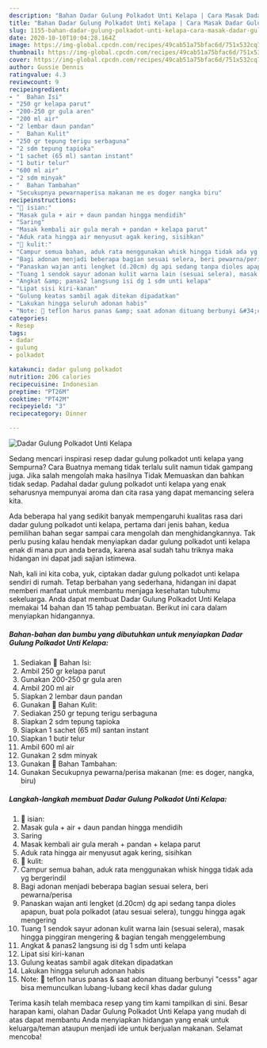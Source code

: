 ```yaml
---
description: "Bahan Dadar Gulung Polkadot Unti Kelapa | Cara Masak Dadar Gulung Polkadot Unti Kelapa Yang Enak Dan Mudah"
title: "Bahan Dadar Gulung Polkadot Unti Kelapa | Cara Masak Dadar Gulung Polkadot Unti Kelapa Yang Enak Dan Mudah"
slug: 1155-bahan-dadar-gulung-polkadot-unti-kelapa-cara-masak-dadar-gulung-polkadot-unti-kelapa-yang-enak-dan-mudah
date: 2020-10-10T10:04:28.164Z
image: https://img-global.cpcdn.com/recipes/49cab51a75bfac6d/751x532cq70/dadar-gulung-polkadot-unti-kelapa-foto-resep-utama.jpg
thumbnail: https://img-global.cpcdn.com/recipes/49cab51a75bfac6d/751x532cq70/dadar-gulung-polkadot-unti-kelapa-foto-resep-utama.jpg
cover: https://img-global.cpcdn.com/recipes/49cab51a75bfac6d/751x532cq70/dadar-gulung-polkadot-unti-kelapa-foto-resep-utama.jpg
author: Gussie Dennis
ratingvalue: 4.3
reviewcount: 9
recipeingredient:
- "  Bahan Isi"
- "250 gr kelapa parut"
- "200-250 gr gula aren"
- "200 ml air"
- "2 lembar daun pandan"
- "  Bahan Kulit"
- "250 gr tepung terigu serbaguna"
- "2 sdm tepung tapioka"
- "1 sachet (65 ml) santan instant"
- "1 butir telur"
- "600 ml air"
- "2 sdm minyak"
- "  Bahan Tambahan"
- "Secukupnya pewarnaperisa makanan me es doger nangka biru"
recipeinstructions:
- "🌴 isian:"
- "Masak gula + air + daun pandan hingga mendidih"
- "Saring"
- "Masak kembali air gula merah + pandan + kelapa parut"
- "Aduk rata hingga air menyusut agak kering, sisihkan"
- "🌴 kulit:"
- "Campur semua bahan, aduk rata menggunakan whisk hingga tidak ada yg bergerindil"
- "Bagi adonan menjadi beberapa bagian sesuai selera, beri pewarna/perisa"
- "Panaskan wajan anti lengket (d.20cm) dg api sedang tanpa dioles apapun, buat pola polkadot (atau sesuai selera), tunggu hingga agak mengering"
- "Tuang 1 sendok sayur adonan kulit warna lain (sesuai selera), masak hingga pinggiran mengering &amp; bagian tengah menggelembung"
- "Angkat &amp; panas2 langsung isi dg 1 sdm unti kelapa"
- "Lipat sisi kiri-kanan"
- "Gulung keatas sambil agak ditekan dipadatkan"
- "Lakukan hingga seluruh adonan habis"
- "Note: 🌴 teflon harus panas &amp; saat adonan dituang berbunyi &#34;cesss&#34; agar bisa memunculkan lubang-lubang kecil khas dadar gulung"
categories:
- Resep
tags:
- dadar
- gulung
- polkadot

katakunci: dadar gulung polkadot 
nutrition: 206 calories
recipecuisine: Indonesian
preptime: "PT26M"
cooktime: "PT42M"
recipeyield: "3"
recipecategory: Dinner

---
```



![Dadar Gulung Polkadot Unti Kelapa](https://img-global.cpcdn.com/recipes/49cab51a75bfac6d/751x532cq70/dadar-gulung-polkadot-unti-kelapa-foto-resep-utama.jpg)

Sedang mencari inspirasi resep dadar gulung polkadot unti kelapa yang Sempurna? Cara Buatnya memang tidak terlalu sulit namun tidak gampang juga. Jika salah mengolah maka hasilnya Tidak Memuaskan dan bahkan tidak sedap. Padahal dadar gulung polkadot unti kelapa yang enak seharusnya mempunyai aroma dan cita rasa yang dapat memancing selera kita.



Ada beberapa hal yang sedikit banyak mempengaruhi kualitas rasa dari dadar gulung polkadot unti kelapa, pertama dari jenis bahan, kedua pemilihan bahan segar sampai cara mengolah dan menghidangkannya. Tak perlu pusing kalau hendak menyiapkan dadar gulung polkadot unti kelapa enak di mana pun anda berada, karena asal sudah tahu triknya maka hidangan ini dapat jadi sajian istimewa.


Nah, kali ini kita coba, yuk, ciptakan dadar gulung polkadot unti kelapa sendiri di rumah. Tetap berbahan yang sederhana, hidangan ini dapat memberi manfaat untuk membantu menjaga kesehatan tubuhmu sekeluarga. Anda dapat membuat Dadar Gulung Polkadot Unti Kelapa memakai 14 bahan dan 15 tahap pembuatan. Berikut ini cara dalam menyiapkan hidangannya.

<!--inarticleads1-->

##### Bahan-bahan dan bumbu yang dibutuhkan untuk menyiapkan Dadar Gulung Polkadot Unti Kelapa:

1. Sediakan  🌴 Bahan Isi:
1. Ambil 250 gr kelapa parut
1. Gunakan 200-250 gr gula aren
1. Ambil 200 ml air
1. Siapkan 2 lembar daun pandan
1. Gunakan  🌴 Bahan Kulit:
1. Sediakan 250 gr tepung terigu serbaguna
1. Siapkan 2 sdm tepung tapioka
1. Siapkan 1 sachet (65 ml) santan instant
1. Siapkan 1 butir telur
1. Ambil 600 ml air
1. Gunakan 2 sdm minyak
1. Gunakan  🌴 Bahan Tambahan:
1. Gunakan Secukupnya pewarna/perisa makanan (me: es doger, nangka, biru)




<!--inarticleads2-->

##### Langkah-langkah membuat Dadar Gulung Polkadot Unti Kelapa:

1. 🌴 isian:
1. Masak gula + air + daun pandan hingga mendidih
1. Saring
1. Masak kembali air gula merah + pandan + kelapa parut
1. Aduk rata hingga air menyusut agak kering, sisihkan
1. 🌴 kulit:
1. Campur semua bahan, aduk rata menggunakan whisk hingga tidak ada yg bergerindil
1. Bagi adonan menjadi beberapa bagian sesuai selera, beri pewarna/perisa
1. Panaskan wajan anti lengket (d.20cm) dg api sedang tanpa dioles apapun, buat pola polkadot (atau sesuai selera), tunggu hingga agak mengering
1. Tuang 1 sendok sayur adonan kulit warna lain (sesuai selera), masak hingga pinggiran mengering &amp; bagian tengah menggelembung
1. Angkat &amp; panas2 langsung isi dg 1 sdm unti kelapa
1. Lipat sisi kiri-kanan
1. Gulung keatas sambil agak ditekan dipadatkan
1. Lakukan hingga seluruh adonan habis
1. Note: 🌴 teflon harus panas &amp; saat adonan dituang berbunyi &#34;cesss&#34; agar bisa memunculkan lubang-lubang kecil khas dadar gulung




Terima kasih telah membaca resep yang tim kami tampilkan di sini. Besar harapan kami, olahan Dadar Gulung Polkadot Unti Kelapa yang mudah di atas dapat membantu Anda menyiapkan hidangan yang enak untuk keluarga/teman ataupun menjadi ide untuk berjualan makanan. Selamat mencoba!
